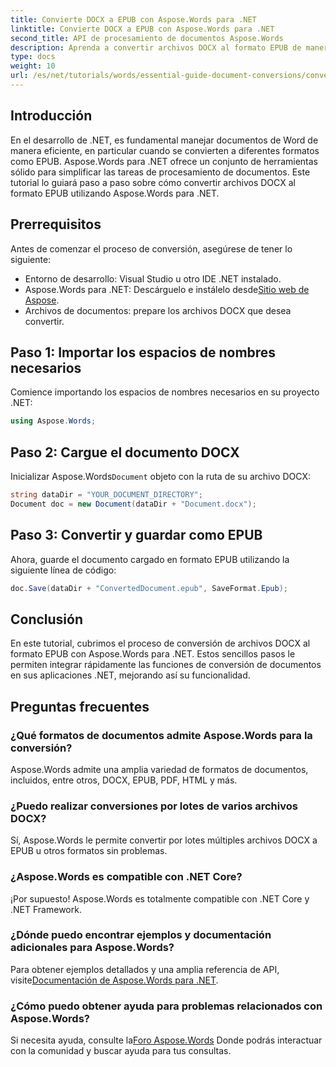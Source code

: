 ```yaml
---
title: Convierte DOCX a EPUB con Aspose.Words para .NET
linktitle: Convierte DOCX a EPUB con Aspose.Words para .NET
second_title: API de procesamiento de documentos Aspose.Words
description: Aprenda a convertir archivos DOCX al formato EPUB de manera eficiente con Aspose.Words para .NET. Esta guía completa le ofrece instrucciones paso a paso.
type: docs
weight: 10
url: /es/net/tutorials/words/essential-guide-document-conversions/convert-docx-to-epub/
---
```

## Introducción

En el desarrollo de .NET, es fundamental manejar documentos de Word de manera eficiente, en particular cuando se convierten a diferentes formatos como EPUB. Aspose.Words para .NET ofrece un conjunto de herramientas sólido para simplificar las tareas de procesamiento de documentos. Este tutorial lo guiará paso a paso sobre cómo convertir archivos DOCX al formato EPUB utilizando Aspose.Words para .NET.

## Prerrequisitos

Antes de comenzar el proceso de conversión, asegúrese de tener lo siguiente:

- Entorno de desarrollo: Visual Studio u otro IDE .NET instalado.
- Aspose.Words para .NET: Descárguelo e instálelo desde[Sitio web de Aspose](https://releases.aspose.com/words/net/).
- Archivos de documentos: prepare los archivos DOCX que desea convertir.

## Paso 1: Importar los espacios de nombres necesarios

Comience importando los espacios de nombres necesarios en su proyecto .NET:

```csharp
using Aspose.Words;
```

## Paso 2: Cargue el documento DOCX

 Inicializar Aspose.Words`Document` objeto con la ruta de su archivo DOCX:

```csharp
string dataDir = "YOUR_DOCUMENT_DIRECTORY";
Document doc = new Document(dataDir + "Document.docx");
```

## Paso 3: Convertir y guardar como EPUB

Ahora, guarde el documento cargado en formato EPUB utilizando la siguiente línea de código:

```csharp
doc.Save(dataDir + "ConvertedDocument.epub", SaveFormat.Epub);
```

## Conclusión

En este tutorial, cubrimos el proceso de conversión de archivos DOCX al formato EPUB con Aspose.Words para .NET. Estos sencillos pasos le permiten integrar rápidamente las funciones de conversión de documentos en sus aplicaciones .NET, mejorando así su funcionalidad.

## Preguntas frecuentes

### ¿Qué formatos de documentos admite Aspose.Words para la conversión?

Aspose.Words admite una amplia variedad de formatos de documentos, incluidos, entre otros, DOCX, EPUB, PDF, HTML y más.

### ¿Puedo realizar conversiones por lotes de varios archivos DOCX?

Sí, Aspose.Words le permite convertir por lotes múltiples archivos DOCX a EPUB u otros formatos sin problemas.

### ¿Aspose.Words es compatible con .NET Core?

¡Por supuesto! Aspose.Words es totalmente compatible con .NET Core y .NET Framework.

### ¿Dónde puedo encontrar ejemplos y documentación adicionales para Aspose.Words?

 Para obtener ejemplos detallados y una amplia referencia de API, visite[Documentación de Aspose.Words para .NET](https://reference.aspose.com/words/net/).

### ¿Cómo puedo obtener ayuda para problemas relacionados con Aspose.Words?

 Si necesita ayuda, consulte la[Foro Aspose.Words](https://forum.aspose.com/c/words/8) Donde podrás interactuar con la comunidad y buscar ayuda para tus consultas.